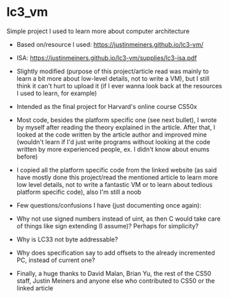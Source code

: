 # lc3_vm
Simple project I used to learn more about computer architecture

* Based on/resource I used: https://justinmeiners.github.io/lc3-vm/
* ISA: https://justinmeiners.github.io/lc3-vm/supplies/lc3-isa.pdf
* Slightly modified (purpose of this project/article read was mainly to learn a bit more about low-level details, not to write a VM), but I still think it can't hurt to upload it (if I ever wanna look back at the resources I used to learn, for example)
* Intended as the final project for Harvard's online course CS50x 
* Most code, besides the platform specific one (see next bullet), I wrote by myself after reading the theory explained in the article. After that, I looked at the code written by the article author and improved mine (wouldn't learn if I'd just write programs without looking at the code written by more experienced people, ex. I didn't know about enums before)
* I copied all the platform specific code from the linked website (as said have mostly done this project/read the mentioned article to learn more low level details, not to write a fantastic VM or to learn about tedious platform specific code), also I'm still a noob

* Few questions/confusions I have (just documenting once again):
* Why not use signed numbers instead of uint, as then C would take care of things like sign extending (I assume)? Perhaps for simplicity?
* Why is LC33 not byte addressable?
* Why does specification say to add offsets to the already incremented PC, instead of current one?

* Finally, a huge thanks to David Malan, Brian Yu, the rest of the CS50 staff, Justin Meiners and anyone else who contributed to CS50 or the linked article
 
